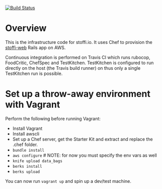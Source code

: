 [![Build Status](https://travis-ci.org/simplare/stoffi-infra.svg?branch=master)](https://travis-ci.org/simplare/stoffi-infra)

Overview
========
This is the infrastructure code for stoffi.io. It uses Chef to provision the [stoffi-web](https://github.com/simplare/stoffi-web) Rails app on AWS.

Continuous integration is performed on Travis CI which runs rubocop, FoodCritic, ChefSpec and TestKitchen. TestKitchen is configured to run directly on the host (the Travis build runner) on thus only a single TestKitchen run is possible.

Set up a throw-away environment with Vagrant
============================================
Perform the following before running Vagrant:

- Install Vagrant
- Install awscli
- Set up a Chef server, get the Starter Kit and extract and replace the .chef folder.
- `bundle install`
- `aws configure` # NOTE: for now you must specify the env vars as well
- `knife upload data_bags`
- `berks install`
- `berks upload`

You can now run `vagrant up` and spin up a dev/test machine.